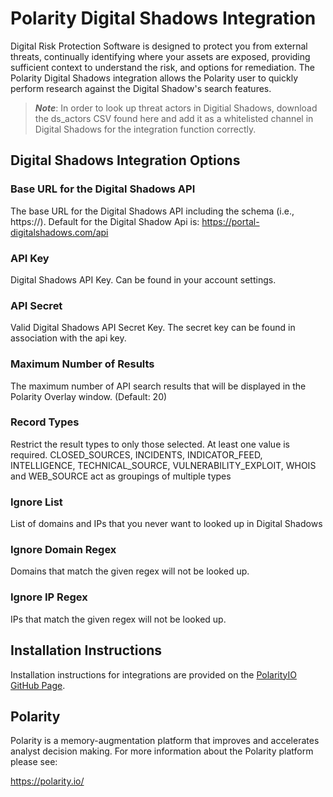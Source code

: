 # Polarity Digital Shadows Integration

Digital Risk Protection Software is designed to protect you from external threats, continually identifying where your assets are exposed, providing sufficient context to understand the risk, and options for remediation.
The Polarity Digital Shadows integration allows the Polarity user to quickly perform research against the Digital Shadow's search features.

> ***Note***: In order to look up threat actors in Digitial Shadows, download the ds_actors CSV found here and add it as a whitelisted channel in Digital Shadows for the integration function correctly.

## Digital Shadows Integration Options 

### Base URL for the Digital Shadows API
The base URL for the Digital Shadows API including the schema (i.e., https://).
Default for the Digital Shadow Api is: https://portal-digitalshadows.com/api

### API Key 
Digital Shadows API Key. Can be found in your account settings. 

### API Secret 
Valid Digital Shadows API Secret Key. The secret key can be found in association with the api key. 

### Maximum Number of Results 
The maximum number of API search results that will be displayed in the Polarity Overlay window. (Default: 20)

### Record Types
Restrict the result types to only those selected. At least one value is required. CLOSED_SOURCES, INCIDENTS, INDICATOR_FEED, INTELLIGENCE, TECHNICAL_SOURCE, VULNERABILITY_EXPLOIT, WHOIS and WEB_SOURCE act as groupings of multiple types
    
### Ignore List
List of domains and IPs that you never want to looked up in Digital Shadows

### Ignore Domain Regex
Domains that match the given regex will not be looked up.

### Ignore IP Regex
IPs that match the given regex will not be looked up.

      
## Installation Instructions

Installation instructions for integrations are provided on the [PolarityIO GitHub Page](https://polarityio.github.io/).

## Polarity

Polarity is a memory-augmentation platform that improves and accelerates analyst decision making.  For more information about the Polarity platform please see:

https://polarity.io/
